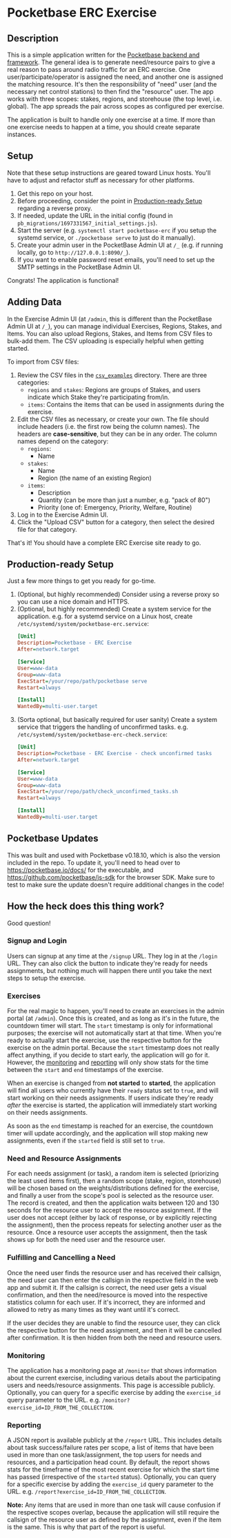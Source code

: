 # Pocketbase ERC Exercise
## Description
This is a simple application written for the [Pocketbase backend and framework](https://pocketbase.io/). The general idea is to generate need/resource pairs to give a real reason to pass around radio traffic for an ERC exercise. One user/participate/operator is assigned the need, and another one is assigned the matching resource. It's then the responsibility of "need" user (and the necessary net control stations) to then find the "resource" user. The app works with three scopes: stakes, regions, and storehouse (the top level, i.e. global). The app spreads the pair across scopes as configured per exercise.

The application is built to handle only one exercise at a time. If more than one exercise needs to happen at a time, you should create separate instances.

## Setup
Note that these setup instructions are geared toward Linux hosts. You'll have to adjust and refactor stuff as necessary for other platforms.

1. Get this repo on your host.
1. Before proceeding, consider the point in [Production-ready Setup](#production-ready-setup) regarding a reverse proxy.
1. If needed, update the URL in the initial config (found in `pb_migrations/1697331567_initial_settings.js`).
1. Start the server (e.g. `systemctl start pocketbase-erc` if you setup the systemd service, or `./pocketbase serve` to just do it manually).
1. Create your admin user in the PocketBase Admin UI at `/_` (e.g. if running locally, go to `http://127.0.0.1:8090/_`).
1. If you want to enable password reset emails, you'll need to set up the SMTP settings in the PocketBase Admin UI.

Congrats! The application is functional!

## Adding Data
In the Exercise Admin UI (at `/admin`, this is different than the PocketBase Admin UI at `/_`), you can manage individual Exercises, Regions, Stakes, and Items. You can also upload Regions, Stakes, and Items from CSV files to bulk-add them. The CSV uploading is especially helpful when getting started.

To import from CSV files:
1. Review the CSV files in the [`csv_examples`](csv_examples) directory. There are three categories:
	- `regions` and `stakes`: Regions are groups of Stakes, and users indicate which Stake they're participating from/in.
	- `items`: Contains the items that can be used in assignments during the exercise.
1. Edit the CSV files as necessary, or create your own. The file should include headers (i.e. the first row being the column names). The headers are **case-sensitive**, but they can be in any order. The column names depend on the category:
	- `regions`:
		- Name
	- `stakes`:
		- Name
		- Region (the name of an existing Region)
	- `items`:
		- Description
		- Quantity (can be more than just a number, e.g. "pack of 80")
		- Priority (one of: Emergency, Priority, Welfare, Routine)
1. Log in to the Exercise Admin UI.
1. Click the "Upload CSV" button for a category, then select the desired file for that category.

That's it! You should have a complete ERC Exercise site ready to go.

## Production-ready Setup
Just a few more things to get you ready for go-time.

1. (Optional, but highly recommended) Consider using a reverse proxy so you can use a nice domain and HTTPS.
1. (Optional, but highly recommended) Create a system service for the application. e.g. for a systemd service on a Linux host, create `/etc/systemd/system/pocketbase-erc.service`:
	```ini
	[Unit]
	Description=Pocketbase - ERC Exercise
	After=network.target

	[Service]
	User=www-data
	Group=www-data
	ExecStart=/your/repo/path/pocketbase serve
	Restart=always

	[Install]
	WantedBy=multi-user.target
	```
1. (Sorta optional, but basically required for user sanity) Create a system service that triggers the handling of unconfirmed tasks. e.g. `/etc/systemd/system/pocketbase-erc-check.service`:
	```ini
	[Unit]
	Description=Pocketbase - ERC Exercise - check unconfirmed tasks
	After=network.target

	[Service]
	User=www-data
	Group=www-data
	ExecStart=/your/repo/path/check_unconfirmed_tasks.sh
	Restart=always

	[Install]
	WantedBy=multi-user.target
	```

## Pocketbase Updates
This was built and used with Pocketbase v0.18.10, which is also the version included in the repo. To update it, you'll need to head over to https://pocketbase.io/docs/ for the executable, and https://github.com/pocketbase/js-sdk for the browser SDK. Make sure to test to make sure the update doesn't require additional changes in the code!

## How the heck does this thing work?
Good question!

### Signup and Login
Users can signup at any time at the `/signup` URL. They log in at the `/login` URL. They can also click the button to indicate they're ready for needs assignments, but nothing much will happen there until you take the next steps to setup the exercise.

### Exercises
For the real magic to happen, you'll need to create an exercises in the admin portal (at `/admin`). Once this is created, and as long as it's in the future, the countdown timer will start. The `start` timestamp is only for informational purposes; the exercise will not automatically start at that time. When you're ready to actually start the exercise, use the respective button for the exercise on the admin portal. Because the `start` timestamp does not really affect anything, if you decide to start early, the application will go for it. However, the [monitoring](#monitoring) and [reporting](#reporting) will only show stats for the time between the `start` and `end` timestamps of the exercise.

When an exercise is changed from **not started** to **started**, the application will find all users who currently have their `ready` status set to `true`, and will start working on their needs assignments. If users indicate they're ready _after_ the exercise is started, the application will immediately start working on their needs assignments.

As soon as the `end` timestamp is reached for an exercise, the countdown timer will update accordingly, and the application will stop making new assignments, even if the `started` field is still set to `true`.

### Need and Resource Assignments
For each needs assignment (or task), a random item is selected (priorizing the least used items first), then a random scope (stake, region, storehouse) will be chosen based on the weights/distributions defined for the exercise, and finally a user from the scope's pool is selected as the resource user. The record is created, and then the application waits between 120 and 130 seconds for the resource user to accept the resource assignment. If the user does not accept (either by lack of response, or by explicitly rejecting the assignment), then the process repeats for selecting another user as the resource. Once a resource user accepts the assignment, then the task shows up for both the need user and the resource user.

### Fulfilling and Cancelling a Need
Once the need user finds the resource user and has received their callsign, the need user can then enter the callsign in the respective field in the web app and submit it. If the callsign is correct, the need user gets a visual confirmation, and then the need/resource is moved into the respective statistics column for each user. If it's incorrect, they are informed and allowed to retry as many times as they want until it's correct.

If the user decides they are unable to find the resource user, they can click the respective button for the need assignment, and then it will be cancelled after confirmation. It is then hidden from both the need and resource users.

### Monitoring
The application has a monitoring page at `/monitor` that shows information about the current exercise, including various details about the participating users and needs/resource assignments. This page is accessible publicly. Optionally, you can query for a specific exercise by adding the `exercise_id` query parameter to the URL. e.g. `/monitor?exercise_id=ID_FROM_THE_COLLECTION`.

### Reporting
A JSON report is available publicly at the `/report` URL. This includes details about task success/failure rates per scope, a list of items that have been used in more than one task/assignment, the top users for needs and resources, and a participation head count. By default, the report shows stats for the timeframe of the most recent exercise for which the start time has passed (irrespective of the `started` status). Optionally, you can query for a specific exercise by adding the `exercise_id` query parameter to the URL. e.g. `/report?exercise_id=ID_FROM_THE_COLLECTION`.

**Note:** Any items that are used in more than one task will cause confusion if the respective scopes overlap, because the application will still require the callsign of the resource user as defined by the assignment, even if the item is the same. This is why that part of the report is useful.